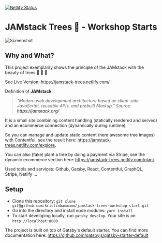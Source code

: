 [![Netlify Status](https://api.netlify.com/api/v1/badges/55a26679-f7fc-4451-be23-df40e7907f74/deploy-status)](https://app.netlify.com/sites/jamstack-trees/deploys)

# JAMstack Trees :evergreen_tree: - Workshop Starts

![Screenshot](https://raw.githubusercontent.com/kristinbaumann/jamstack-trees/master/screenshot.png)

## Why and What?

This project exemplarily shows the principle of the JAMstack with the beauty of trees :evergreen_tree: :deciduous_tree: :palm_tree:

See Live Version: https://jamstack-trees.netlify.com/

Definition of **JAMstack**:

> _"Modern web development architecture based on client-side JavaScript, reusable APIs, and prebuilt Markup."
> Source: https://jamstack.org/_

It is a small site combining content handling (statically rendered and served) and an ecommerce connection (dynamically during runtime).

So you can manage and update static content (here awesome tree images) with Contentful, see the result here: https://jamstack-trees.netlify.com/explore.

You can also (fake) plant a tree by doing a payment via Stripe, see the dynamic ecommerce section here: https://jamstack-trees.netlify.com/plant.

Used tools and services: Github, Gatsby, React, Contentful, GraphQL, Stripe, Netlify ...

## Setup

- Clone this repository: `git clone git@github.com:kristinbaumann/jamstack-trees-workshop-start.git`
- Go into the directory and install node modules: `yarn install`
- To start developing locally, run `gatsby develop`. Your site is on `http://localhost:8000`

The project is built on top of Gatsby's default starter. You can find more documentation here: https://github.com/gatsbyjs/gatsby-starter-default
